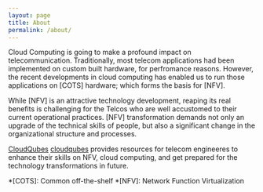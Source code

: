```yaml
---
layout: page
title: About
permalink: /about/
---
```


Cloud Computing is going to make a profound impact on telecommunication. Traditionally, most telecom applications had been implemented on custom built hardware, for perfromance reasons. However, the recent developments in cloud computing has enabled us to run those applications on [COTS] hardware; which forms the basis for [NFV].

While [NFV] is an attractive technology development, reaping its real benefits is challenging for the Telcos who are well accustomed to their current operational practices. [NFV] transformation demands not only an upgrade of the technical skills of people, but also a significant change in the organizational structure and processes.

[CloudQubes] [cloudqubes] provides resources for telecom engineeres to enhance their skills on NFV, cloud computing, and get prepared for the technology transformations in future.

[jekyll-organization]: https://github.com/jekyll
[cloudqubes]: http://www.cloudqubes.com/
*[COTS]: Common off-the-shelf
*[NFV]: Network Function Virtualization
